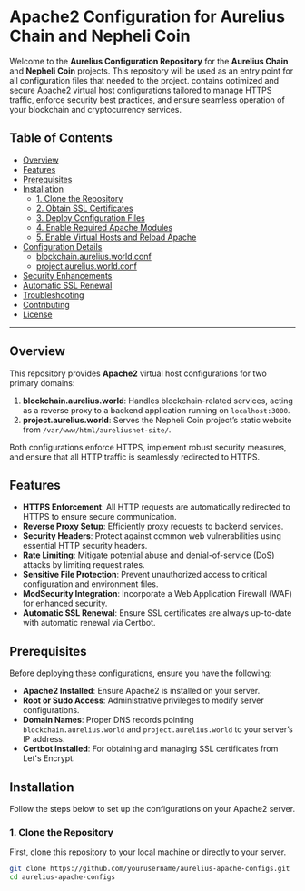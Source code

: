 # Apache2 Configuration for Aurelius Chain and Nepheli Coin

Welcome to the **Aurelius Configuration Repository** for the **Aurelius Chain** and **Nepheli Coin** projects. This repository will be used as an entry point for all configuration files that needed to the project. contains optimized and secure Apache2 virtual host configurations tailored to manage HTTPS traffic, enforce security best practices, and ensure seamless operation of your blockchain and cryptocurrency services.

## Table of Contents

- [Overview](#overview)
- [Features](#features)
- [Prerequisites](#prerequisites)
- [Installation](#installation)
  - [1. Clone the Repository](#1-clone-the-repository)
  - [2. Obtain SSL Certificates](#2-obtain-ssl-certificates)
  - [3. Deploy Configuration Files](#3-deploy-configuration-files)
  - [4. Enable Required Apache Modules](#4-enable-required-apache-modules)
  - [5. Enable Virtual Hosts and Reload Apache](#5-enable-virtual-hosts-and-reload-apache)
- [Configuration Details](#configuration-details)
  - [blockchain.aurelius.world.conf](#blockchainaureliusworldconf)
  - [project.aurelius.world.conf](#projectaureliusworldconf)
- [Security Enhancements](#security-enhancements)
- [Automatic SSL Renewal](#automatic-ssl-renewal)
- [Troubleshooting](#troubleshooting)
- [Contributing](#contributing)
- [License](#license)

---

## Overview

This repository provides **Apache2** virtual host configurations for two primary domains:

1. **blockchain.aurelius.world**: Handles blockchain-related services, acting as a reverse proxy to a backend application running on `localhost:3000`.
2. **project.aurelius.world**: Serves the Nepheli Coin project’s static website from `/var/www/html/aureliusnet-site/`.

Both configurations enforce HTTPS, implement robust security measures, and ensure that all HTTP traffic is seamlessly redirected to HTTPS.

## Features

- **HTTPS Enforcement**: All HTTP requests are automatically redirected to HTTPS to ensure secure communication.
- **Reverse Proxy Setup**: Efficiently proxy requests to backend services.
- **Security Headers**: Protect against common web vulnerabilities using essential HTTP security headers.
- **Rate Limiting**: Mitigate potential abuse and denial-of-service (DoS) attacks by limiting request rates.
- **Sensitive File Protection**: Prevent unauthorized access to critical configuration and environment files.
- **ModSecurity Integration**: Incorporate a Web Application Firewall (WAF) for enhanced security.
- **Automatic SSL Renewal**: Ensure SSL certificates are always up-to-date with automatic renewal via Certbot.

## Prerequisites

Before deploying these configurations, ensure you have the following:

- **Apache2 Installed**: Ensure Apache2 is installed on your server.
- **Root or Sudo Access**: Administrative privileges to modify server configurations.
- **Domain Names**: Proper DNS records pointing `blockchain.aurelius.world` and `project.aurelius.world` to your server’s IP address.
- **Certbot Installed**: For obtaining and managing SSL certificates from Let's Encrypt.

## Installation

Follow the steps below to set up the configurations on your Apache2 server.

### 1. Clone the Repository

First, clone this repository to your local machine or directly to your server.

```bash
git clone https://github.com/yourusername/aurelius-apache-configs.git
cd aurelius-apache-configs

